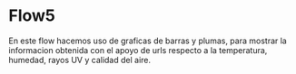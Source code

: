 # Flow5
En este flow hacemos uso de graficas de barras y plumas, para mostrar la informacion obtenida con el apoyo de urls respecto a la temperatura, humedad, rayos UV y calidad del aire.
